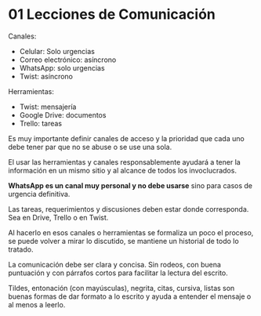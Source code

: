 # 01 Lecciones de Comunicación
Canales:

- Celular: Solo urgencias
- Correo electrónico: asíncrono
- WhatsApp: solo urgencias
- Twist: asíncrono

Herramientas:

- Twist: mensajería
- Google Drive: documentos
- Trello: tareas

Es muy importante definir canales de acceso y la prioridad que cada uno debe tener par que no se abuse o se use una sola.

El usar las herramientas y canales responsablemente ayudará a tener la información en un mismo sitio y al alcance de todos los invoclucrados.

**WhatsApp es un canal muy personal y no debe usarse** sino para casos de urgencia definitiva.

Las tareas, requerimientos y discusiones deben estar donde corresponda. Sea en Drive, Trello o en Twist.

Al hacerlo en esos canales o herramientas se formaliza un poco el proceso, se puede volver a mirar lo discutido, se mantiene un historial de todo lo tratado.

La comunicación debe ser clara y concisa. Sin rodeos, con buena puntuación y con párrafos cortos para facilitar la lectura del escrito.

Tildes, entonación (con mayúsculas), negrita, citas, cursiva, listas son buenas formas de dar formato a lo escrito y ayuda a entender el mensaje o al menos a leerlo.

